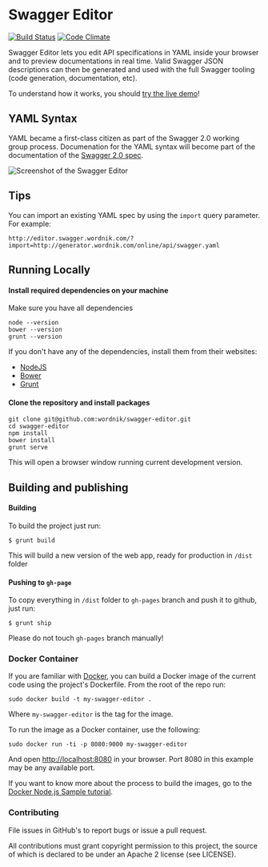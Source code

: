 # Swagger Editor

[![Build Status](https://travis-ci.org/wordnik/swagger-editor.svg)](https://travis-ci.org/wordnik/swagger-editor)
[![Code Climate](https://codeclimate.com/github/wordnik/swagger-editor/badges/gpa.svg)](https://codeclimate.com/github/wordnik/swagger-editor)

Swagger Editor lets you edit API specifications in YAML inside your browser and to preview documentations in real time.
Valid Swagger JSON descriptions can then be generated and used with the full Swagger tooling (code generation, documentation, etc).

To understand how it works, you should [try the live demo](http://wordnik.github.io/swagger-editor)!

## YAML Syntax
YAML became a first-class citizen as part of the Swagger 2.0 working group process. Documenation for the YAML syntax will become part of the documentation of the [Swagger 2.0 spec](https://github.com/reverb/swagger-spec).

![Screenshot of the Swagger Editor](https://raw.githubusercontent.com/wordnik/swagger-editor/master/app/images/swagger-editor2.png "Designing an API with the Swagger Editor")

## Tips
You can import an existing YAML spec by using the `import` query parameter. For example:
```
http://editor.swagger.wordnik.com/?import=http://generator.wordnik.com/online/api/swagger.yaml
```

## Running Locally

#### Install required dependencies on your machine

Make sure you have all dependencies

```shell
node --version
bower --version
grunt --version
```
If you don't have any of the dependencies, install them from their websites:

 * [NodeJS](http://nodejs.org/)
 * [Bower](http://bower.io/)
 * [Grunt](http://gruntjs.com/)
 

#### Clone the repository and install packages

```shell
git clone git@github.com:wordnik/swagger-editor.git
cd swagger-editor
npm install
bower install
grunt serve
```

This will open a browser window running current development version.

## Building and publishing

#### Building
To build the project just run: 

```
$ grunt build
```
This will build a new version of the web app, ready for production in `/dist` folder

#### Pushing to `gh-page`

To copy everything in `/dist` folder to `gh-pages` branch and push it to github, just run:

```
$ grunt ship
```
Please do not touch `gh-pages` branch manually!

### Docker Container

If you are familiar with [Docker](https://www.docker.com/), you can build a
Docker image of the current code using the project's Dockerfile. From the root
of the repo run:

```
sudo docker build -t my-swagger-editor .
```

Where `my-swagger-editor` is the tag for the image.

To run the image as a Docker container, use the following:

```
sudo docker run -ti -p 8080:9000 my-swagger-editor
```

And open [http://localhost:8080](http://localhost:8080) in your browser. Port
8080 in this example may be any available port.

If you want to know more about the process to build the images, go to the
[Docker Node.js Sample tutorial](https://docs.docker.com/examples/nodejs_web_app/).
 
### Contributing
File issues in GitHub's to report bugs or issue a pull request.

All contributions must grant copyright permission to this project, the source of which is declared to be under an Apache 2 license (see LICENSE).
